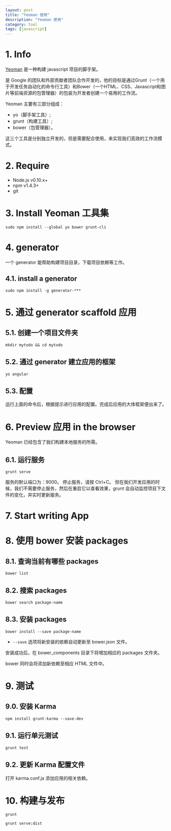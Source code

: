 ```yaml
---
layout: post
title: "Yeoman 使用"
description: "Yeoman 使用"
category: tool
tags: [javascript]
---
```



# 1. Info

[Yeoman](http://yeoman.io/) 是一种构建 javascript 项目的脚手架。

是 Google 的团队和外部贡献者团队合作开发的，他的目标是通过Grunt（一个用于开发任务自动化的命令行工具）和Bower（一个HTML、CSS、Javascript和图片等前端资源的包管理器）的包装为开发者创建一个易用的工作流。

Yeoman 主要有三部分组成：

* yo（脚手架工具）;
* grunt（构建工具）;
* bower（包管理器）。

这三个工具是分别独立开发的，但是需要配合使用，来实现我们高效的工作流模式。


# 2. Require

* Node.js v0.10.x+
* npm v1.4.3+
* git

# 3. Install Yeoman 工具集

	sudo npm install --global yo bower grunt-cli

# 4. generator

一个 generator 能帮助构建项目目录，下载项目依赖等工作。

## 4.1. install a generator

	sudo npm install -g generator-***

# 5. 通过 generator scaffold 应用

## 5.1. 创建一个项目文件夹

	mkdir mytodo && cd mytodo

## 5.2. 通过 generator 建立应用的框架

	yo angular

## 5.3. 配置

运行上面的命令后，根据提示进行应用的配置。完成后应用的大体框架便出来了。

# 6. Preview 应用 in the browser

Yeoman 已经包含了我们构建本地服务的所需。

## 6.1. 运行服务

	grunt serve

服务的默认端口为：9000。
停止服务，请按 Ctrl+C。
但在我们开发应用的时候，我们不需要停止服务，然后在重启它以查看效果，grunt 会自动监控项目下文件的变化，并实时更新服务。

# 7. Start writing App

# 8. 使用 bower 安装 packages

## 8.1. 查询当前有哪些 packages

	bower list

## 8.2. 搜索 packages

	bower search package-name

## 8.3. 安装 packages

	bower install --save package-name

* `--save` 选项将新安装的依赖自动更新至 bower.json 文件。

安装成功后，在 bower_components 目录下将增加相应的 packages 文件夹。

bower 同时会将添加新依赖至相应 HTML 文件中。


# 9. 测试

## 9.0. 安装 Karma

	npm install grunt-karma --save-dev

## 9.1. 运行单元测试

	grunt test

## 9.2. 更新 Karma 配置文件

打开 karma.conf.ja 添加应用的相关依赖。

# 10. 构建与发布

	grunt

	grunt serve:dist


